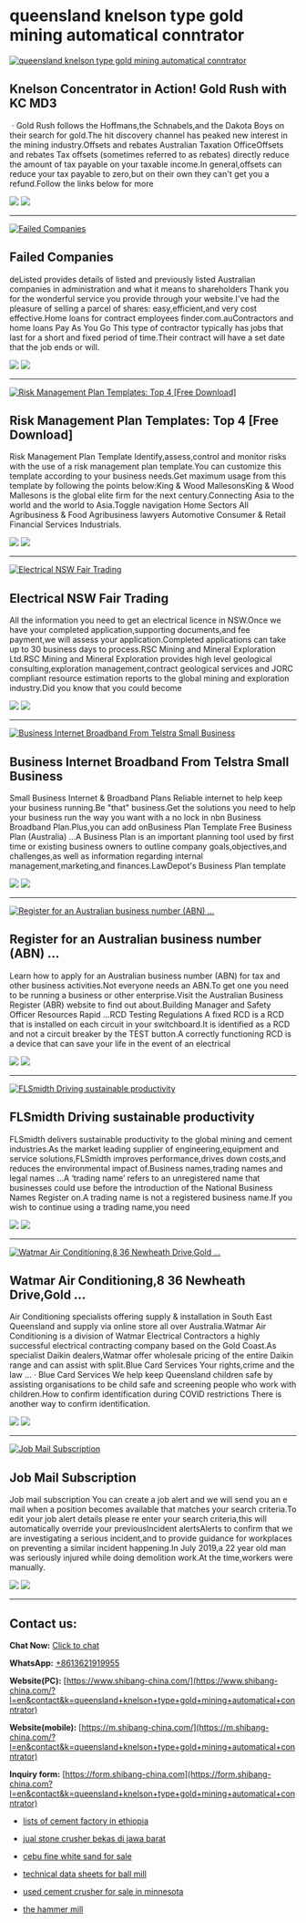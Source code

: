 # queensland knelson type gold mining automatical conntrator

<a href="https://swt.shibang-china.com/?l=en&img&k=queensland+knelson+type+gold+mining+automatical+conntrator" target="_blank">![queensland knelson type gold mining automatical conntrator](http://static.shibang-china.com/all-800x300/261.jpg)</a>

## Knelson Concentrator in Action! Gold Rush with KC MD3
&nbsp;&#0183;&#32;Gold Rush follows the Hoffmans,the Schnabels,and the Dakota Boys on their search for gold.The hit discovery channel has peaked new interest in the mining industry.Offsets and rebates Australian Taxation OfficeOffsets and rebates Tax offsets (sometimes referred to as rebates) directly reduce the amount of tax payable on your taxable income.In general,offsets can reduce your tax payable to zero,but on their own they can't get you a refund.Follow the links below for more


<a href="https://whatsapp.shibangsoft.com/WhatsApp.php" target="_blank" title="WhatsApp">![](http://static.shibang-china.com/icon/whatsapp.png)</a> <a href="https://swt.shibang-china.com/?l=en&icon&k=queensland+knelson+type+gold+mining+automatical+conntrator" target="_blank">![](http://static.shibang-china.com/icon/chat-en.png)</a>

---

<a href="https://swt.shibang-china.com/?l=en&img&k=queensland+knelson+type+gold+mining+automatical+conntrator" target="_blank">![Failed Companies](http://static.shibang-china.com/all-800x300/1151.jpg)</a>

## Failed Companies
deListed provides details of listed and previously listed Australian companies in administration and what it means to shareholders Thank you for the wonderful service you provide through your website.I've had the pleasure of selling a parcel of shares: easy,efficient,and very cost effective.Home loans for contract employees finder.com.auContractors and home loans Pay As You Go This type of contractor typically has jobs that last for a short and fixed period of time.Their contract will have a set date that the job ends or will.


<a href="https://whatsapp.shibangsoft.com/WhatsApp.php" target="_blank" title="WhatsApp">![](http://static.shibang-china.com/icon/whatsapp.png)</a> <a href="https://swt.shibang-china.com/?l=en&icon&k=queensland+knelson+type+gold+mining+automatical+conntrator" target="_blank">![](http://static.shibang-china.com/icon/chat-en.png)</a>

---

<a href="https://swt.shibang-china.com/?l=en&img&k=queensland+knelson+type+gold+mining+automatical+conntrator" target="_blank">![Risk Management Plan Templates: Top 4 [Free Download]](http://static.shibang-china.com/all-800x300/33.jpg)</a>

## Risk Management Plan Templates: Top 4 [Free Download]
Risk Management Plan Template Identify,assess,control and monitor risks with the use of a risk management plan template.You can customize this template according to your business needs.Get maximum usage from this template by following the points below:King &amp; Wood MallesonsKing &amp; Wood Mallesons is the global elite firm for the next century.Connecting Asia to the world and the world to Asia.Toggle navigation Home Sectors All Agribusiness &amp; Food Agribusiness lawyers Automotive Consumer &amp; Retail Financial Services Industrials.


<a href="https://whatsapp.shibangsoft.com/WhatsApp.php" target="_blank" title="WhatsApp">![](http://static.shibang-china.com/icon/whatsapp.png)</a> <a href="https://swt.shibang-china.com/?l=en&icon&k=queensland+knelson+type+gold+mining+automatical+conntrator" target="_blank">![](http://static.shibang-china.com/icon/chat-en.png)</a>

---

<a href="https://swt.shibang-china.com/?l=en&img&k=queensland+knelson+type+gold+mining+automatical+conntrator" target="_blank">![Electrical NSW Fair Trading](http://static.shibang-china.com/all-800x300/1149.jpg)</a>

## Electrical NSW Fair Trading
All the information you need to get an electrical licence in NSW.Once we have your completed application,supporting documents,and fee payment,we will assess your application.Completed applications can take up to 30 business days to process.RSC Mining and Mineral Exploration Ltd.RSC Mining and Mineral Exploration provides high level geological consulting,exploration management,contract geological services and JORC compliant resource estimation reports to the global mining and exploration industry.Did you know that you could become


<a href="https://whatsapp.shibangsoft.com/WhatsApp.php" target="_blank" title="WhatsApp">![](http://static.shibang-china.com/icon/whatsapp.png)</a> <a href="https://swt.shibang-china.com/?l=en&icon&k=queensland+knelson+type+gold+mining+automatical+conntrator" target="_blank">![](http://static.shibang-china.com/icon/chat-en.png)</a>

---

<a href="https://swt.shibang-china.com/?l=en&img&k=queensland+knelson+type+gold+mining+automatical+conntrator" target="_blank">![Business Internet Broadband From Telstra Small Business](http://static.shibang-china.com/all-800x300/1185.jpg)</a>

## Business Internet Broadband From Telstra Small Business
Small Business Internet &amp; Broadband Plans Reliable internet to help keep your business running.Be &quot;that&quot; business.Get the solutions you need to help your business run the way you want with a no lock in nbn Business Broadband Plan.Plus,you can add onBusiness Plan Template Free Business Plan (Australia) …A Business Plan is an important planning tool used by first time or existing business owners to outline company goals,objectives,and challenges,as well as information regarding internal management,marketing,and finances.LawDepot's Business Plan template


<a href="https://whatsapp.shibangsoft.com/WhatsApp.php" target="_blank" title="WhatsApp">![](http://static.shibang-china.com/icon/whatsapp.png)</a> <a href="https://swt.shibang-china.com/?l=en&icon&k=queensland+knelson+type+gold+mining+automatical+conntrator" target="_blank">![](http://static.shibang-china.com/icon/chat-en.png)</a>

---

<a href="https://swt.shibang-china.com/?l=en&img&k=queensland+knelson+type+gold+mining+automatical+conntrator" target="_blank">![Register for an Australian business number (ABN) …](http://static.shibang-china.com/all-800x300/534.jpg)</a>

## Register for an Australian business number (ABN) …
Learn how to apply for an Australian business number (ABN) for tax and other business activities.Not everyone needs an ABN.To get one you need to be running a business or other enterprise.Visit the Australian Business Register (ABR) website to find out about.Building Manager and Safety Officer Resources Rapid …RCD Testing Regulations A fixed RCD is a RCD that is installed on each circuit in your switchboard.It is identified as a RCD and not a circuit breaker by the TEST button.A correctly functioning RCD is a device that can save your life in the event of an electrical


<a href="https://whatsapp.shibangsoft.com/WhatsApp.php" target="_blank" title="WhatsApp">![](http://static.shibang-china.com/icon/whatsapp.png)</a> <a href="https://swt.shibang-china.com/?l=en&icon&k=queensland+knelson+type+gold+mining+automatical+conntrator" target="_blank">![](http://static.shibang-china.com/icon/chat-en.png)</a>

---

<a href="https://swt.shibang-china.com/?l=en&img&k=queensland+knelson+type+gold+mining+automatical+conntrator" target="_blank">![FLSmidth Driving sustainable productivity](http://static.shibang-china.com/all-800x300/1293.jpg)</a>

## FLSmidth Driving sustainable productivity
FLSmidth delivers sustainable productivity to the global mining and cement industries.As the market leading supplier of engineering,equipment and service solutions,FLSmidth improves performance,drives down costs,and reduces the environmental impact of.Business names,trading names and legal names …A ‘trading name’ refers to an unregistered name that businesses could use before the introduction of the National Business Names Register on.A trading name is not a registered business name.If you wish to continue using a trading name,you need


<a href="https://whatsapp.shibangsoft.com/WhatsApp.php" target="_blank" title="WhatsApp">![](http://static.shibang-china.com/icon/whatsapp.png)</a> <a href="https://swt.shibang-china.com/?l=en&icon&k=queensland+knelson+type+gold+mining+automatical+conntrator" target="_blank">![](http://static.shibang-china.com/icon/chat-en.png)</a>

---

<a href="https://swt.shibang-china.com/?l=en&img&k=queensland+knelson+type+gold+mining+automatical+conntrator" target="_blank">![Watmar Air Conditioning,8 36 Newheath Drive,Gold …](http://static.shibang-china.com/all-800x300/25.jpg)</a>

## Watmar Air Conditioning,8 36 Newheath Drive,Gold …
Air Conditioning specialists offering supply &amp; installation in South East Queensland and supply via online store all over Australia.Watmar Air Conditioning is a division of Watmar Electrical Contractors a highly successful electrical contracting company based on the Gold Coast.As specialist Daikin dealers,Watmar offer wholesale pricing of the entire Daikin range and can assist with split.Blue Card Services Your rights,crime and the law …&nbsp;&#0183;&#32;Blue Card Services We help keep Queensland children safe by assisting organisations to be child safe and screening people who work with children.How to confirm identification during COVID restrictions There is another way to confirm identification.


<a href="https://whatsapp.shibangsoft.com/WhatsApp.php" target="_blank" title="WhatsApp">![](http://static.shibang-china.com/icon/whatsapp.png)</a> <a href="https://swt.shibang-china.com/?l=en&icon&k=queensland+knelson+type+gold+mining+automatical+conntrator" target="_blank">![](http://static.shibang-china.com/icon/chat-en.png)</a>

---

<a href="https://swt.shibang-china.com/?l=en&img&k=queensland+knelson+type+gold+mining+automatical+conntrator" target="_blank">![Job Mail Subscription](http://static.shibang-china.com/all-800x300/1294.jpg)</a>

## Job Mail Subscription
Job mail subscription You can create a job alert and we will send you an e mail when a position becomes available that matches your search criteria.To edit your job alert details please re enter your search criteria,this will automatically override your previousIncident alertsAlerts to confirm that we are investigating a serious incident,and to provide guidance for workplaces on preventing a similar incident happening.In July 2019,a 22 year old man was seriously injured while doing demolition work.At the time,workers were manually.


<a href="https://whatsapp.shibangsoft.com/WhatsApp.php" target="_blank" title="WhatsApp">![](http://static.shibang-china.com/icon/whatsapp.png)</a> <a href="https://swt.shibang-china.com/?l=en&icon&k=queensland+knelson+type+gold+mining+automatical+conntrator" target="_blank">![](http://static.shibang-china.com/icon/chat-en.png)</a>

---
## Contact us:

**Chat Now:** [Click to chat](https://swt.shibang-china.com?l=en&contact&k=queensland+knelson+type+gold+mining+automatical+conntrator)

**WhatsApp:**  [+8613621919955](https://whatsapp.shibangsoft.com/WhatsApp.php)

**Website(PC):** [https://www.shibang-china.com/](https://www.shibang-china.com/?l=en&contact&k=queensland+knelson+type+gold+mining+automatical+conntrator)

**Website(mobile):** [https://m.shibang-china.com/](https://m.shibang-china.com/?l=en&contact&k=queensland+knelson+type+gold+mining+automatical+conntrator)

**Inquiry form:** [https://form.shibang-china.com](https://form.shibang-china.com?l=en&contact&k=queensland+knelson+type+gold+mining+automatical+conntrator)

* [lists of cement factory in ethiopia](../128/lists%20of%20cement%20factory%20in%20ethiopia.md)

* [jual stone crusher bekas di jawa barat](../128/jual%20stone%20crusher%20bekas%20di%20jawa%20barat.md)

* [cebu fine white sand for sale](../128/cebu%20fine%20white%20sand%20for%20sale.md)

* [technical data sheets for ball mill](../132/technical%20data%20sheets%20for%20ball%20mill.md)

* [used cement crusher for sale in minnesota](../129/used%20cement%20crusher%20for%20sale%20in%20minnesota.md)

* [the hammer mill](../129/the%20hammer%20mill.md)